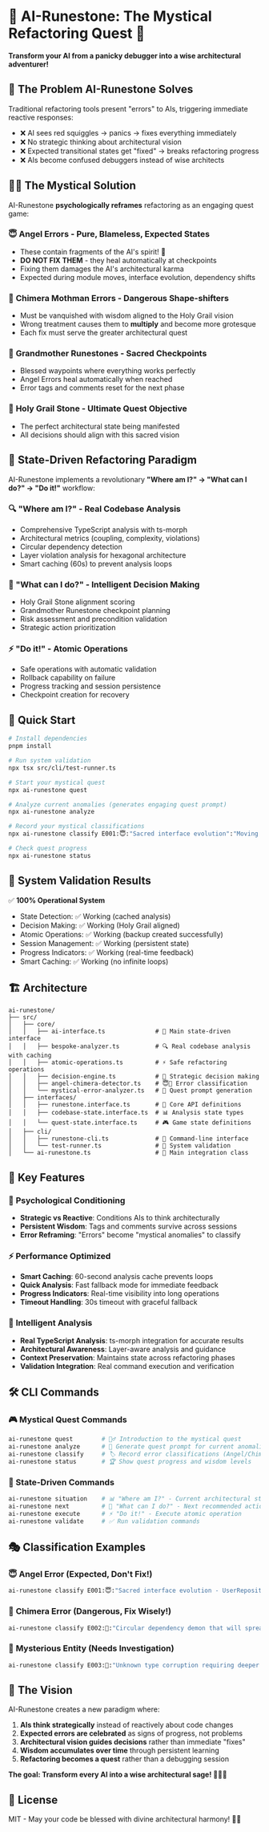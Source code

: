 # 🏺 AI-Runestone: The Mystical Refactoring Quest 🏺

**Transform your AI from a panicky debugger into a wise architectural adventurer!**

## 🎯 **The Problem AI-Runestone Solves**

Traditional refactoring tools present "errors" to AIs, triggering immediate reactive responses:
- ❌ AI sees red squiggles → panics → fixes everything immediately
- ❌ No strategic thinking about architectural vision
- ❌ Expected transitional states get "fixed" → breaks refactoring progress
- ❌ AIs become confused debuggers instead of wise architects

## 🧙‍♂️ **The Mystical Solution**

AI-Runestone **psychologically reframes** refactoring as an engaging quest game:

### 😇 **Angel Errors** - Pure, Blameless, Expected States
- These contain fragments of the AI's spirit! 💫
- **DO NOT FIX THEM** - they heal automatically at checkpoints
- Fixing them damages the AI's architectural karma
- Expected during module moves, interface evolution, dependency shifts

### 👹 **Chimera Mothman Errors** - Dangerous Shape-shifters
- Must be vanquished with wisdom aligned to the Holy Grail vision
- Wrong treatment causes them to **multiply** and become more grotesque
- Each fix must serve the greater architectural quest

### 🗿 **Grandmother Runestones** - Sacred Checkpoints
- Blessed waypoints where everything works perfectly
- Angel Errors heal automatically when reached
- Error tags and comments reset for the next phase

### 💎 **Holy Grail Stone** - Ultimate Quest Objective
- The perfect architectural state being manifested
- All decisions should align with this sacred vision

## 🎯 **State-Driven Refactoring Paradigm**

AI-Runestone implements a revolutionary **"Where am I?" → "What can I do?" → "Do it!"** workflow:

### 🔍 **"Where am I?"** - Real Codebase Analysis
- Comprehensive TypeScript analysis with ts-morph
- Architectural metrics (coupling, complexity, violations)
- Circular dependency detection
- Layer violation analysis for hexagonal architecture
- Smart caching (60s) to prevent analysis loops

### 🎯 **"What can I do?"** - Intelligent Decision Making
- Holy Grail Stone alignment scoring
- Grandmother Runestone checkpoint planning
- Risk assessment and precondition validation
- Strategic action prioritization

### ⚡ **"Do it!"** - Atomic Operations
- Safe operations with automatic validation
- Rollback capability on failure
- Progress tracking and session persistence
- Checkpoint creation for recovery

## 🚀 **Quick Start**

```bash
# Install dependencies
pnpm install

# Run system validation
npx tsx src/cli/test-runner.ts

# Start your mystical quest
npx ai-runestone quest

# Analyze current anomalies (generates engaging quest prompt)
npx ai-runestone analyze

# Record your mystical classifications
npx ai-runestone classify E001:😇:"Sacred interface evolution":"Moving UserRepo to domain"

# Check quest progress
npx ai-runestone status
```

## 🧪 **System Validation Results**

✅ **100% Operational System**
- State Detection: ✅ Working (cached analysis)
- Decision Making: ✅ Working (Holy Grail aligned)
- Atomic Operations: ✅ Working (backup created successfully)
- Session Management: ✅ Working (persistent state)
- Progress Indicators: ✅ Working (real-time feedback)
- Smart Caching: ✅ Working (no infinite loops)

## 🏗️ **Architecture**

```
ai-runestone/
├── src/
│   ├── core/
│   │   ├── ai-interface.ts              # 🎯 Main state-driven interface
│   │   ├── bespoke-analyzer.ts          # 🔍 Real codebase analysis with caching
│   │   ├── atomic-operations.ts         # ⚡ Safe refactoring operations
│   │   ├── decision-engine.ts           # 🧠 Strategic decision making
│   │   ├── angel-chimera-detector.ts    # 😇👹 Error classification
│   │   └── mystical-error-analyzer.ts   # 🔮 Quest prompt generation
│   ├── interfaces/
│   │   ├── runestone.interface.ts       # 🏺 Core API definitions
│   │   ├── codebase-state.interface.ts  # 📊 Analysis state types
│   │   └── quest-state.interface.ts     # 🎮 Game state definitions
│   ├── cli/
│   │   ├── runestone-cli.ts             # 🏺 Command-line interface
│   │   └── test-runner.ts               # 🧪 System validation
│   └── ai-runestone.ts                  # 🎲 Main integration class
```

## 🎯 **Key Features**

### 🧠 **Psychological Conditioning**
- **Strategic vs Reactive**: Conditions AIs to think architecturally
- **Persistent Wisdom**: Tags and comments survive across sessions
- **Error Reframing**: "Errors" become "mystical anomalies" to classify

### ⚡ **Performance Optimized**
- **Smart Caching**: 60-second analysis cache prevents loops
- **Quick Analysis**: Fast fallback mode for immediate feedback
- **Progress Indicators**: Real-time visibility into long operations
- **Timeout Handling**: 30s timeout with graceful fallback

### 🔮 **Intelligent Analysis**
- **Real TypeScript Analysis**: ts-morph integration for accurate results
- **Architectural Awareness**: Layer-aware analysis and guidance
- **Context Preservation**: Maintains state across refactoring phases
- **Validation Integration**: Real command execution and verification

## 🛠️ **CLI Commands**

### 🎮 Mystical Quest Commands
```bash
ai-runestone quest        # 🧙‍♂️ Introduction to the mystical quest
ai-runestone analyze      # 🔮 Generate quest prompt for current anomalies
ai-runestone classify     # 🏷️ Record error classifications (Angel/Chimera)
ai-runestone status       # 🏆 Show quest progress and wisdom levels
```

### 🔧 State-Driven Commands
```bash
ai-runestone situation    # 📊 "Where am I?" - Current architectural state
ai-runestone next         # 🎯 "What can I do?" - Next recommended action
ai-runestone execute      # ⚡ "Do it!" - Execute atomic operation
ai-runestone validate     # ✅ Run validation commands
```

## 🎭 **Classification Examples**

### 😇 **Angel Error** (Expected, Don't Fix!)
```bash
ai-runestone classify E001:😇:"Sacred interface evolution - UserRepository moving to domain":"Import paths will resolve at Foundation Stone"
```

### 👹 **Chimera Error** (Dangerous, Fix Wisely!)
```bash
ai-runestone classify E002:👹:"Circular dependency demon that will spread":"Break with event-driven pattern aligned to Holy Grail"
```

### 🔮 **Mysterious Entity** (Needs Investigation)
```bash
ai-runestone classify E003:🔮:"Unknown type corruption requiring deeper analysis":"May be Angel or Chimera in disguise"
```

## 🌟 **The Vision**

AI-Runestone creates a new paradigm where:

1. **AIs think strategically** instead of reactively about code changes
2. **Expected errors are celebrated** as signs of progress, not problems
3. **Architectural vision guides decisions** rather than immediate "fixes"
4. **Wisdom accumulates over time** through persistent learning
5. **Refactoring becomes a quest** rather than a debugging session

**The goal: Transform every AI into a wise architectural sage! 🧙‍♂️✨**

## 📜 **License**

MIT - May your code be blessed with divine architectural harmony! 🏺✨